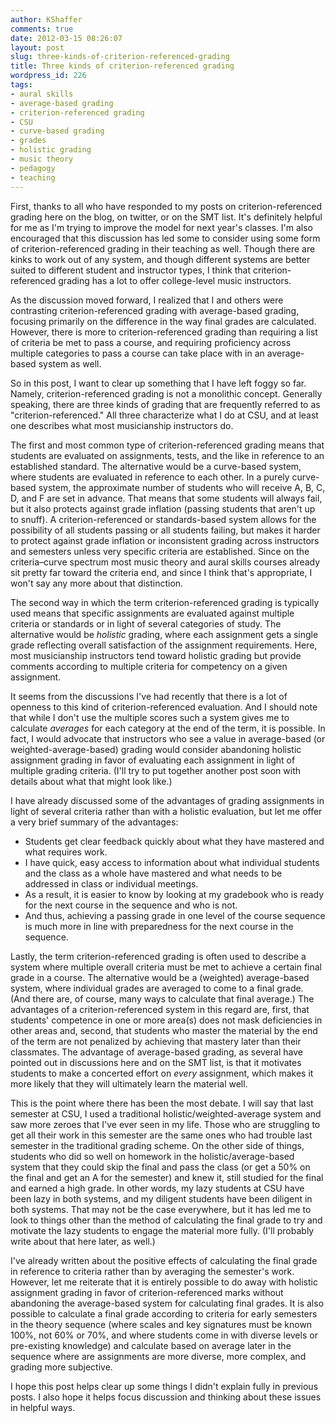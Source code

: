 ```yaml
---
author: KShaffer
comments: true
date: 2012-03-15 08:26:07
layout: post
slug: three-kinds-of-criterion-referenced-grading
title: Three kinds of criterion-referenced grading
wordpress_id: 226
tags:
- aural skills
- average-based grading
- criterion-referenced grading
- CSU
- curve-based grading
- grades
- holistic grading
- music theory
- pedagogy
- teaching
---
```


First, thanks to all who have responded to my posts on criterion-referenced grading here on the blog, on twitter, or on the SMT list. It's definitely helpful for me as I'm trying to improve the model for next year's classes. I'm also encouraged that this discussion has led some to consider using some form of criterion-referenced grading in their teaching as well. Though there are kinks to work out of any system, and though different systems are better suited to different student and instructor types, I think that criterion-referenced grading has a lot to offer college-level music instructors.

As the discussion moved forward, I realized that I and others were contrasting criterion-referenced grading with average-based grading, focusing primarily on the difference in the way final grades are calculated. However, there is more to criterion-referenced grading than requiring a list of criteria be met to pass a course, and requiring proficiency across multiple categories to pass a course can take place with in an average-based system as well.

So in this post, I want to clear up something that I have left foggy so far. Namely, criterion-referenced grading is not a monolithic concept. Generally speaking, there are three kinds of grading that are frequently referred to as "criterion-referenced." All three characterize what I do at CSU, and at least one describes what most musicianship instructors do.

The first and most common type of criterion-referenced grading means that students are evaluated on assignments, tests, and the like in reference to an established standard. The alternative would be a curve-based system, where students are evaluated in reference to each other. In a purely curve-based system, the approximate number of students who will receive A, B, C, D, and F are set in advance. That means that some students will always fail, but it also protects against grade inflation (passing students that aren't up to snuff). A criterion-referenced or standards-based system allows for the possibility of all students passing or all students failing, but makes it harder to protect against grade inflation or inconsistent grading across instructors and semesters unless very specific criteria are established. Since on the criteria–curve spectrum most music theory and aural skills courses already sit pretty far toward the criteria end, and since I think that's appropriate, I won't say any more about that distinction.

The second way in which the term criterion-referenced grading is typically used means that specific assignments are evaluated against multiple criteria or standards or in light of several categories of study. The alternative would be _holistic_ grading, where each assignment gets a single grade reflecting overall satisfaction of the assignment requirements. Here, most musicianship instructors tend toward holistic grading but provide comments according to multiple criteria for competency on a given assignment. 

It seems from the discussions I've had recently that there is a lot of openness to this kind of criterion-referenced evaluation. And I should note that while I don't use the multiple scores such a system gives me to calculate _averages_ for each category at the end of the term, it is possible. In fact, I would advocate that instructors who see a value in average-based (or weighted-average-based) grading would consider abandoning holistic assignment grading in favor of evaluating each assignment in light of multiple grading criteria. (I'll try to put together another post soon with details about what that might look like.)

I have already discussed some of the advantages of grading assignments in light of several criteria rather than with a holistic evaluation, but let me offer a very brief summary of the advantages:




  * Students get clear feedback quickly about what they have mastered and what requires work.  
  * I have quick, easy access to information about what individual students and the class as a whole have mastered and what needs to be addressed in class or individual meetings.  
  * As a result, it is easier to know by looking at my gradebook who is ready for the next course in the sequence and who is not.  
  * And thus, achieving a passing grade in one level of the course sequence is much more in line with preparedness for the next course in the sequence.



Lastly, the term criterion-referenced grading is often used to describe a system where multiple overall criteria must be met to achieve a certain final grade in a course. The alternative would be a (weighted) average-based system, where individual grades are averaged to come to a final grade. (And there are, of course, many ways to calculate that final average.) The advantages of a criterion-referenced system in this regard are, first, that students' competence in one or more area(s) does not mask deficiencies in other areas and, second, that students who master the material by the end of the term are not penalized by achieving that mastery later than their classmates. The advantage of average-based grading, as several have pointed out in discussions here and on the SMT list, is that it motivates students to make a concerted effort on _every_ assignment, which makes it more likely that they will ultimately learn the material well.

This is the point where there has been the most debate. I will say that last semester at CSU, I used a traditional holistic/weighted-average system and saw more zeroes that I've ever seen in my life. Those who are struggling to get all their work in this semester are the same ones who had trouble last semester in the traditional grading scheme. On the other side of things, students who did so well on homework in the holistic/average-based system that they could skip the final and pass the class (or get a 50% on the final and get an A for the semester) and knew it, still studied for the final and earned a high grade. In other words, my lazy students at CSU have been lazy in both systems, and my diligent students have been diligent in both systems. That may not be the case everywhere, but it has led me to look to things other than the method of calculating the final grade to try and motivate the lazy students to engage the material more fully. (I'll probably write about that here later, as well.)

I've already written about the positive effects of calculating the final grade in reference to criteria rather than by averaging the semester's work. However, let me reiterate that it is entirely possible to do away with holistic assignment grading in favor of criterion-referenced marks without abandoning the average-based system for calculating final grades. It is also possible to calculate a final grade according to criteria for early semesters in the theory sequence (where scales and key signatures must be known 100%, not 60% or 70%, and where students come in with diverse levels or pre-existing knowledge) and calculate based on average later in the sequence where are assignments are more diverse, more complex, and grading more subjective.

I hope this post helps clear up some things I didn't explain fully in previous posts. I also hope it helps focus discussion and thinking about these issues in helpful ways.
